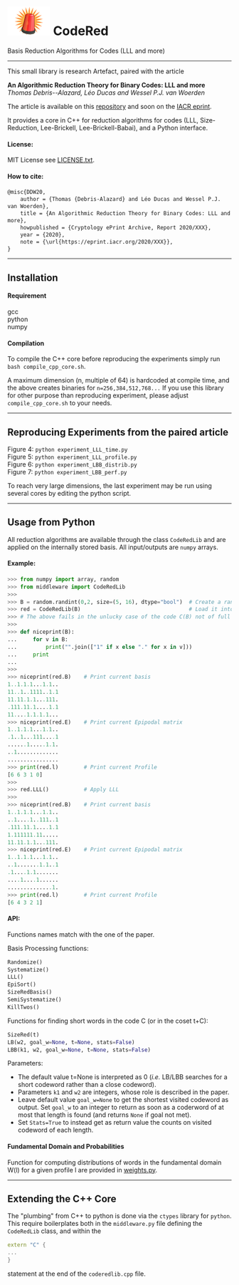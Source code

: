 # ![CodeRed](CodeRedSmall.png)  CodeRed
Basis Reduction Algorithms for Codes (LLL and more)

---

This small library is research Artefact, paired with the article  
  
**An Algorithmic Reduction Theory for Binary Codes: LLL and more**  
*Thomas Debris--Alazard, Léo Ducas and Wessel P.J. van Woerden*

The article is available on this [repository](paper.pdf) and soon on the [IACR eprint](https://eprint.iacr.org/).

It provides a core in C++ for reduction algorithms for codes (LLL, Size-Reduction, Lee-Brickell, Lee-Brickell-Babai), and a Python interface.

#### License:   
MIT License see [LICENSE.txt](LICENSE.txt).

#### How to cite:   

```
@misc{DDW20,
    author = {Thomas {Debris-Alazard} and Léo Ducas and Wessel P.J. van Woerden},
    title = {An Algorithmic Reduction Theory for Binary Codes: LLL and more},
    howpublished = {Cryptology ePrint Archive, Report 2020/XXX},
    year = {2020},
    note = {\url{https://eprint.iacr.org/2020/XXX}},
}
```

---
## Installation

#### Requirement  
gcc  
python  
numpy  

#### Compilation

To compile the C++ core before reproducing the experiments simply run
`bash compile_cpp_core.sh`.  

A maximum dimension (n, multiple of 64) is hardcoded at compile time, and the above creates binaries for `n=256,384,512,768...` If you use this library for other purpose than reproducing experiment, please adjust `compile_cpp_core.sh` to your needs.

---
## Reproducing Experiments from the paired article

Figure 4: `python experiment_LLL_time.py`  
Figure 5: `python experiment_LLL_profile.py`  
Figure 6: `python experiment_LBB_distrib.py`  
Figure 7: `python experiment_LBB_perf.py`  

To reach very large dimensions, the last experiment may be run using several cores by editing the python script.

---
## Usage from Python

All reduction algorithms are available through the class `CodeRedLib` and are applied on the internally stored basis. All input/outputs are `numpy` arrays.  
  
#### Example:  

``` python
>>> from numpy import array, random
>>> from middleware import CodeRedLib
>>>  
>>> B = random.randint(0,2, size=(5, 16), dtype="bool")  # Create a random Basis for a [5,16]-code
>>> red = CodeRedLib(B)                                  # Load it into a fresh CodeRedLib object  
>>> # The above fails in the unlucky case of the code C(B) not of full rank or not of full length.  
>>>  
>>> def niceprint(B):
...     for v in B:
...         print("".join(["1" if x else "." for x in v]))
...     print
... 
>>>   
>>> niceprint(red.B)    # Print current basis
1..1.1.1...1.1..
11..1..1111..1.1
11.11.1.1...111.
.111.11.1....1.1
11....1.1.1.1...
>>> niceprint(red.E)    # Print current Epipodal matrix
1..1.1.1...1.1..
.1..1...111....1
......1.....1.1.
..1.............
................
>>> print(red.l)        # Print current Profile
[6 6 3 1 0]
>>> 
>>> red.LLL()           # Apply LLL
>>> 
>>> niceprint(red.B)    # Print current basis
1..1.1.1...1.1..
..1....1..111..1
.111.11.1....1.1
1.111111.11.....
11.11.1.1...111.
>>> niceprint(red.E)    # Print current Epipodal matrix
1..1.1.1...1.1..
..1.......1.1..1
.1....1.1.......
....1....1......
..............1.
>>> print(red.l)        # Print current Profile
[6 4 3 2 1]
```

#### API:  
  
Functions names match with the one of the paper.  

Basis Processing functions:
``` python
Randomize()
Systematize()
LLL()
EpiSort()
SizeRedBasis()
SemiSystematize()
KillTwos()
```

Functions for finding short words in the code C (or in the coset t+C):
``` python
SizeRed(t)
LB(w2, goal_w=None, t=None, stats=False)
LBB(k1, w2, goal_w=None, t=None, stats=False)
```
Parameters:  
- The default value t=None is interpreted as 0 (*i.e.* LB/LBB searches for a short codeword rather than a close codeword).   
- Parameters `k1` and `w2` are integers, whose role is described in the paper.   
- Leave default value `goal_w=None` to get the shortest visited codeword as output. Set `goal_w` to an integer to return as soon as a coderword of at most that length is found (and returns `None` if goal not met).  
- Set `Stats=True` to instead get as return value the counts on visited codeword of each length.

#### Fundamental Domain and Probabilities  
  
Function for computing distributions of words in the fundamental domain W(l) for a given profile l are provided in [weights.py](weights.py).

---
## Extending the C++ Core

The "plumbing" from C++ to python is done via the `ctypes` library for `python`. This require boilerplates both in the `middleware.py` file defining the `CodeRedLib` class, and within the 
``` c++
extern "C" {
...
}
``` 
statement at the end of the `coderedlib.cpp` file.
